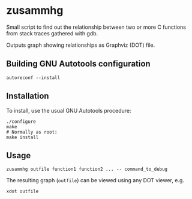 zusammhg
========

Small script to find out the relationship between two or more C functions from
stack traces gathered with gdb.

Outputs graph showing relationships as Graphviz (DOT) file.

Building GNU Autotools configuration
------------------------------------

```
autoreconf --install
```

Installation
------------

To install, use the usual GNU Autotools procedure:

```
./configure
make
# Normally as root:
make install
```

Usage
-----

```
zusammhg outfile function1 function2 ... -- command_to_debug
```

The resulting graph (``outfile``) can be viewed using any DOT viewer, e.g.

```
xdot outfile
```
